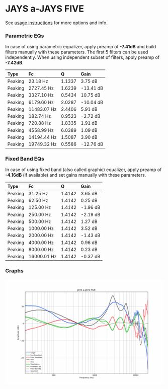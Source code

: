 # JAYS a-JAYS FIVE
See [usage instructions](https://github.com/jaakkopasanen/AutoEq#usage) for more options and info.

### Parametric EQs
In case of using parametric equalizer, apply preamp of **-7.41dB** and build filters manually
with these parameters. The first 5 filters can be used independently.
When using independent subset of filters, apply preamp of **-7.42dB**.

| Type    | Fc          |      Q | Gain      |
|:--------|:------------|:-------|:----------|
| Peaking | 23.18 Hz    | 1.1337 | 3.75 dB   |
| Peaking | 2727.45 Hz  | 1.6239 | -13.41 dB |
| Peaking | 3327.10 Hz  | 0.5434 | 10.75 dB  |
| Peaking | 6179.60 Hz  | 2.0287 | -10.04 dB |
| Peaking | 11483.07 Hz | 2.4406 | 5.91 dB   |
| Peaking | 182.74 Hz   | 0.9523 | -2.72 dB  |
| Peaking | 720.88 Hz   | 1.8335 | 1.91 dB   |
| Peaking | 4558.99 Hz  | 6.0389 | 1.09 dB   |
| Peaking | 14194.44 Hz | 1.5087 | 3.90 dB   |
| Peaking | 19749.32 Hz | 0.5586 | -12.76 dB |

### Fixed Band EQs
In case of using fixed band (also called graphic) equalizer, apply preamp of **-4.16dB**
(if available) and set gains manually with these parameters.

| Type    | Fc          |      Q | Gain     |
|:--------|:------------|:-------|:---------|
| Peaking | 31.25 Hz    | 1.4142 | 3.65 dB  |
| Peaking | 62.50 Hz    | 1.4142 | 0.25 dB  |
| Peaking | 125.00 Hz   | 1.4142 | -1.96 dB |
| Peaking | 250.00 Hz   | 1.4142 | -2.19 dB |
| Peaking | 500.00 Hz   | 1.4142 | 1.27 dB  |
| Peaking | 1000.00 Hz  | 1.4142 | 3.52 dB  |
| Peaking | 2000.00 Hz  | 1.4142 | -1.43 dB |
| Peaking | 4000.00 Hz  | 1.4142 | 0.96 dB  |
| Peaking | 8000.00 Hz  | 1.4142 | 0.23 dB  |
| Peaking | 16000.01 Hz | 1.4142 | -0.37 dB |

### Graphs
![](./JAYS%20a-JAYS%20FIVE.png)